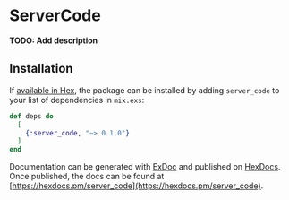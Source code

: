 # ServerCode

**TODO: Add description**

## Installation

If [available in Hex](https://hex.pm/docs/publish), the package can be installed
by adding `server_code` to your list of dependencies in `mix.exs`:

```elixir
def deps do
  [
    {:server_code, "~> 0.1.0"}
  ]
end
```

Documentation can be generated with [ExDoc](https://github.com/elixir-lang/ex_doc)
and published on [HexDocs](https://hexdocs.pm). Once published, the docs can
be found at [https://hexdocs.pm/server_code](https://hexdocs.pm/server_code).

